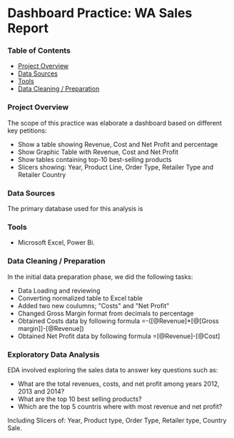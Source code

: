 # Dashboard Practice: WA Sales Report
### Table of Contents

- [Project Overview](#project-overview)
- [Data Sources](#data-sources)
- [Tools](#tools)
- [Data Cleaning / Preparation](#data-cleaning--preparation)

### Project Overview
The scope of this practice was elaborate a dashboard based on different key petitions:

- Show a table showing Revenue, Cost and Net Profit and percentage
- Show Graphic Table with Revenue, Cost and Net Profit
- Show tables containing top-10 best-selling products
- Slicers showing: Year, Product Line, Order Type, Retailer Type and Retailer Country  

### Data Sources
The primary database used for this analysis is 

### Tools
- Microsoft Excel, Power Bi.

### Data Cleaning / Preparation
In the initial data preparation phase, we did the following tasks:

- Data Loading and reviewing
- Converting normalized table to Excel table
- Added two new coulumns; "Costs" and "Net Profit"
- Changed Gross Margin format from decimals to percentage
- Obtained Costs data by following formula =-([@Revenue]*[@[Gross margin]]-[@Revenue])
- Obtained Net Profit data by following formula =[@Revenue]-[@Cost]


### Exploratory Data Analysis
  EDA involved exploring the sales data to answer key questions such as:

  - What are the total revenues, costs, and net profit among years 2012, 2013 and 2014?
  - What are the top 10 best selling products?
  - Which are the top 5 countris where with most revenue and net profit?

  Including Slicers of: Year, Product type, Order Type, Retailer type, Country Sale.

  

